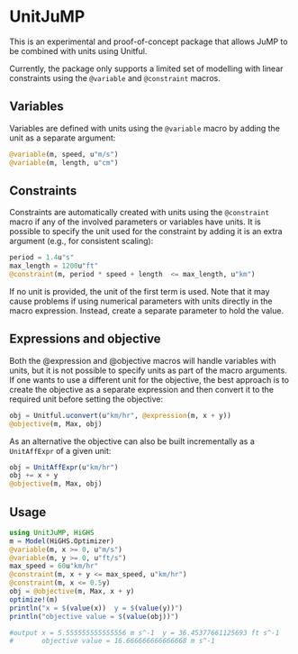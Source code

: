# UnitJuMP

This is an experimental and proof-of-concept package that allows JuMP to be
combined with units using Unitful.

Currently, the package only supports a limited set of modelling with linear
constraints using the `@variable` and `@constraint` macros.

## Variables

Variables are defined with units using the `@variable` macro by adding the unit
as a separate argument:
```julia
@variable(m, speed, u"m/s")
@variable(m, length, u"cm")
```

## Constraints

Constraints are automatically created with units using the  `@constraint` macro
if any of the involved parameters or variables have units. It is possible to
specify the unit used for the constraint by adding it is an extra argument
(e.g., for consistent scaling):
```julia
period = 1.4u"s"
max_length = 1200u"ft"
@constraint(m, period * speed + length  <= max_length, u"km")
```

If no unit is provided, the unit of the first term is used. Note that it may
cause problems if using numerical parameters with units directly in the macro
expression. Instead, create a separate parameter to hold the value.

## Expressions and objective

Both the @expression and @objective macros will handle variables with units, but
it is not possible to specify units as part of the macro arguments. If one wants
to use a different unit for the objective, the best approach is to create the
objective as a separate expression and then convert it to the required unit
before setting the objective:
```julia
obj = Unitful.uconvert(u"km/hr", @expression(m, x + y))
@objective(m, Max, obj)
```

As an alternative the objective can also be built incrementally as a
`UnitAffExpr` of a given unit:
```julia
obj = UnitAffExpr(u"km/hr")
obj += x + y
@objective(m, Max, obj)
```

## Usage

```julia
using UnitJuMP, HiGHS
m = Model(HiGHS.Optimizer)
@variable(m, x >= 0, u"m/s")
@variable(m, y >= 0, u"ft/s")
max_speed = 60u"km/hr"
@constraint(m, x + y <= max_speed, u"km/hr")
@constraint(m, x <= 0.5y)
obj = @objective(m, Max, x + y)
optimize!(m)
println("x = $(value(x))  y = $(value(y))")
println("objective value = $(value(obj))")

#output x = 5.555555555555556 m s^-1  y = 36.45377661125693 ft s^-1
#       objective value = 16.666666666666668 m s^-1
```
